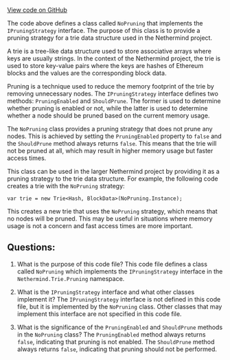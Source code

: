 [View code on GitHub](https://github.com/NethermindEth/nethermind/src/Nethermind/Nethermind.Trie/Pruning/NoPruning.cs)

The code above defines a class called `NoPruning` that implements the `IPruningStrategy` interface. The purpose of this class is to provide a pruning strategy for a trie data structure used in the Nethermind project. 

A trie is a tree-like data structure used to store associative arrays where keys are usually strings. In the context of the Nethermind project, the trie is used to store key-value pairs where the keys are hashes of Ethereum blocks and the values are the corresponding block data. 

Pruning is a technique used to reduce the memory footprint of the trie by removing unnecessary nodes. The `IPruningStrategy` interface defines two methods: `PruningEnabled` and `ShouldPrune`. The former is used to determine whether pruning is enabled or not, while the latter is used to determine whether a node should be pruned based on the current memory usage.

The `NoPruning` class provides a pruning strategy that does not prune any nodes. This is achieved by setting the `PruningEnabled` property to `false` and the `ShouldPrune` method always returns `false`. This means that the trie will not be pruned at all, which may result in higher memory usage but faster access times.

This class can be used in the larger Nethermind project by providing it as a pruning strategy to the trie data structure. For example, the following code creates a trie with the `NoPruning` strategy:

```
var trie = new Trie<Hash, BlockData>(NoPruning.Instance);
```

This creates a new trie that uses the `NoPruning` strategy, which means that no nodes will be pruned. This may be useful in situations where memory usage is not a concern and fast access times are more important.
## Questions: 
 1. What is the purpose of this code file?
   This code file defines a class called `NoPruning` which implements the `IPruningStrategy` interface in the `Nethermind.Trie.Pruning` namespace.

2. What is the `IPruningStrategy` interface and what other classes implement it?
   The `IPruningStrategy` interface is not defined in this code file, but it is implemented by the `NoPruning` class. Other classes that may implement this interface are not specified in this code file.

3. What is the significance of the `PruningEnabled` and `ShouldPrune` methods in the `NoPruning` class?
   The `PruningEnabled` method always returns `false`, indicating that pruning is not enabled. The `ShouldPrune` method always returns `false`, indicating that pruning should not be performed.